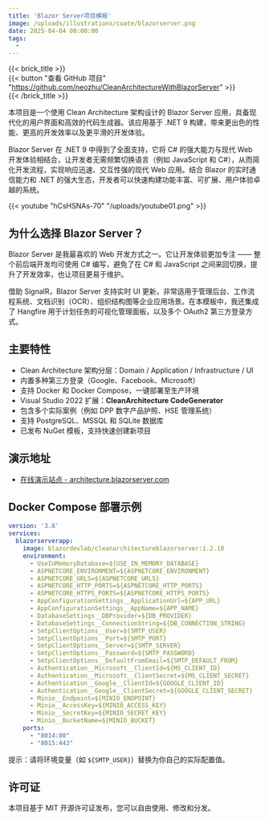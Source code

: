 ```yaml
---
title: 'Blazor Server项目模板'
image: /uploads/illustrations/cuate/blazorserver.png
date: 2025-04-04 00:00:00
tags: 
  -
---
```


{{< brick_title >}}  
{{< button "查看 GitHub 项目" "https://github.com/neozhu/CleanArchitectureWithBlazorServer" >}}  
{{< /brick_title >}}


本项目是一个使用 Clean Architecture 架构设计的 Blazor Server 应用，具备现代化的用户界面和高效的代码生成器。该应用基于 .NET 9 构建，带来更出色的性能、更高的开发效率以及更平滑的开发体验。

Blazor Server 在 .NET 9 中得到了全面支持，它将 C# 的强大能力与现代 Web 开发体验相结合，让开发者无需频繁切换语言（例如 JavaScript 和 C#），从而简化开发流程，实现响应迅速、交互性强的现代 Web 应用。结合 Blazor 的实时通信能力和 .NET 的强大生态，开发者可以快速构建功能丰富、可扩展、用户体验卓越的系统。

{{< youtube "hCsHSNAs-70" "/uploads/youtube01.png" >}}


## 为什么选择 Blazor Server？

Blazor Server 是我最喜欢的 Web 开发方式之一。它让开发体验更加专注 —— 整个前后端开发均可使用 C# 编写，避免了在 C# 和 JavaScript 之间来回切换，提升了开发效率，也让项目更易于维护。

借助 SignalR，Blazor Server 支持实时 UI 更新，非常适用于管理后台、工作流程系统、文档识别（OCR）、组织结构图等企业应用场景。在本模板中，我还集成了 Hangfire 用于计划任务的可视化管理面板，以及多个 OAuth2 第三方登录方式。

## 主要特性

- Clean Architecture 架构分层：Domain / Application / Infrastructure / UI
- 内置多种第三方登录（Google、Facebook、Microsoft）
- 支持 Docker 和 Docker Compose，一键部署至生产环境
- Visual Studio 2022 扩展：**CleanArchitecture CodeGenerator**
- 包含多个实际案例（例如 DPP 数字产品护照、HSE 管理系统）
- 支持 PostgreSQL、MSSQL 和 SQLite 数据库
- 已发布 NuGet 模板，支持快速创建新项目

## 演示地址

- [在线演示站点 - architecture.blazorserver.com](https://architecture.blazorserver.com)

## Docker Compose 部署示例

```yml
version: '3.8'
services:
  blazorserverapp:
    image: blazordevlab/cleanarchitectureblazorserver:1.2.10
    environment:
      - UseInMemoryDatabase=${USE_IN_MEMORY_DATABASE}
      - ASPNETCORE_ENVIRONMENT=${ASPNETCORE_ENVIRONMENT}
      - ASPNETCORE_URLS=${ASPNETCORE_URLS}
      - ASPNETCORE_HTTP_PORTS=${ASPNETCORE_HTTP_PORTS}
      - ASPNETCORE_HTTPS_PORTS=${ASPNETCORE_HTTPS_PORTS}
      - AppConfigurationSettings__ApplicationUrl=${APP_URL}
      - AppConfigurationSettings__AppName=${APP_NAME}
      - DatabaseSettings__DBProvider=${DB_PROVIDER}
      - DatabaseSettings__ConnectionString=${DB_CONNECTION_STRING}
      - SmtpClientOptions__User=${SMTP_USER}
      - SmtpClientOptions__Port=${SMTP_PORT}
      - SmtpClientOptions__Server=${SMTP_SERVER}
      - SmtpClientOptions__Password=${SMTP_PASSWORD}
      - SmtpClientOptions__DefaultFromEmail=${SMTP_DEFAULT_FROM}
      - Authentication__Microsoft__ClientId=${MS_CLIENT_ID}
      - Authentication__Microsoft__ClientSecret=${MS_CLIENT_SECRET}
      - Authentication__Google__ClientId=${GOOGLE_CLIENT_ID}
      - Authentication__Google__ClientSecret=${GOOGLE_CLIENT_SECRET}
      - Minio__Endpoint=${MINIO_ENDPOINT}
      - Minio__AccessKey=${MINIO_ACCESS_KEY}
      - Minio__SecretKey=${MINIO_SECRET_KEY}
      - Minio__BucketName=${MINIO_BUCKET}
    ports:
      - "8014:80"
      - "8015:443"
```

提示：请将环境变量（如 `${SMTP_USER}`）替换为你自己的实际配置值。

## 许可证

本项目基于 MIT 开源许可证发布，您可以自由使用、修改和分发。
